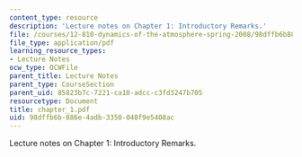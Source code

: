 ```yaml
---
content_type: resource
description: 'Lecture notes on Chapter 1: Introductory Remarks.'
file: /courses/12-810-dynamics-of-the-atmosphere-spring-2008/98dffb6b886e4adb3350048f9e5408ac_chapter_1.pdf
file_type: application/pdf
learning_resource_types:
- Lecture Notes
ocw_type: OCWFile
parent_title: Lecture Notes
parent_type: CourseSection
parent_uid: 85823b7c-7221-ca10-adcc-c3fd3247b705
resourcetype: Document
title: chapter_1.pdf
uid: 98dffb6b-886e-4adb-3350-048f9e5408ac
---
```

Lecture notes on Chapter 1: Introductory Remarks.

